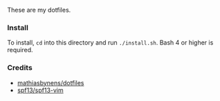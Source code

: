 These are my dotfiles.

### Install

To install, `cd` into this directory and run `./install.sh`. Bash 4 or higher
is required.


### Credits

* [mathiasbynens/dotfiles](https://github.com/mathiasbynens/dotfiles)
* [spf13/spf13-vim](https://github.com/spf13/spf13-vim)

